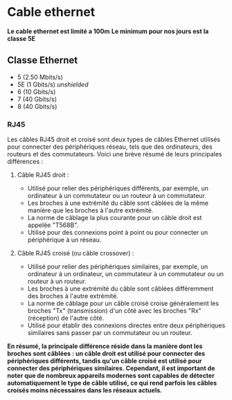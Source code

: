 # Cable ethernet
**Le cable ethernet est limité a 100m**
**Le minimum pour nos jours est la classe 5E** 
## Classe Ethernet
- 5 (2.50 Mbits/s)
- 5E (1 Gbits/s) _unshielded_
- 6 (10 Gbits/s)
- 7 (40 Gbits/s)
- 8 (40 Gbits/s)
### RJ45 
Les câbles RJ45 droit et croisé sont deux types de câbles Ethernet utilisés pour connecter des périphériques réseau, tels que des ordinateurs, des routeurs et des commutateurs. Voici une brève résumé de leurs principales différences :

1. Câble RJ45 droit :
   - Utilisé pour relier des périphériques différents, par exemple, un ordinateur à un commutateur ou un routeur à un commutateur.
   - Les broches à une extrémité du câble sont câblées de la même manière que les broches à l'autre extrémité.
   - La norme de câblage la plus courante pour un câble droit est appelée "T568B".
   - Utilisé pour des connexions point à point ou pour connecter un périphérique à un réseau.

2. Câble RJ45 croisé (ou câble crossover) :
   - Utilisé pour relier des périphériques similaires, par exemple, un ordinateur à un ordinateur, un commutateur à un commutateur ou un routeur à un routeur.
   - Les broches à une extrémité du câble sont câblées différemment des broches à l'autre extrémité.
   - La norme de câblage pour un câble croisé croise généralement les broches "Tx" (transmission) d'un côté avec les broches "Rx" (réception) de l'autre côté.
   - Utilisé pour établir des connexions directes entre deux périphériques similaires sans passer par un commutateur ou un routeur.

**En résumé, la principale différence réside dans la manière dont les broches sont câblées : un câble droit est utilisé pour connecter des périphériques différents, tandis qu'un câble croisé est utilisé pour connecter des périphériques similaires. Cependant, il est important de noter que de nombreux appareils modernes sont capables de détecter automatiquement le type de câble utilisé, ce qui rend parfois les câbles croisés moins nécessaires dans les réseaux actuels.**
